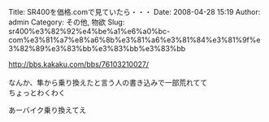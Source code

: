 Title: SR400を価格.comで見ていたら・・・
Date: 2008-04-28 15:19
Author: admin
Category: その他, 物欲
Slug: sr400%e3%82%92%e4%be%a1%e6%a0%bc-com%e3%81%a7%e8%a6%8b%e3%81%a6%e3%81%84%e3%81%9f%e3%82%89%e3%83%bb%e3%83%bb%e3%83%bb

[http://bbs.kakaku.com/bbs/76103210027/  
](http://bbs.kakaku.com/bbs/76103210027/)  
なんか、隼から乗り換えたと言う人の書き込みで一部荒れてて  
ちょっとわくわく

あーバイク乗り換えてえ
